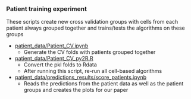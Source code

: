 ### Patient training experiment
These scripts create new cross validation groups with cells from each patient 
always grouped together and trains/tests the algorithms on these groups
* [patient_data/Patient_CV.ipynb](./patient_data/Patient_CV.ipynb)
    * Generate the CV folds with patients grouped together
* [patient_data/Patient_CV_py2R.R](./patient_data/Patient_CV_py2R.R)
    * Convert the pkl folds to Rdata
    * After running this script, re-run all cell-based algorithms
* [patient_data/predictions_results/score_patients.ipynb](patient_data/predictions_results/score_patients.ipynb)
    * Reads the predictions from the patient data as well as the patient groups
    and creates the plots for our paper